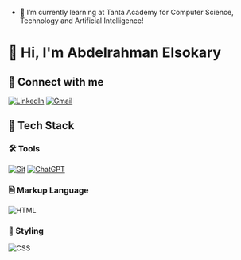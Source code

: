 
- 🌱 I’m currently learning at Tanta Academy for Computer Science, Technology and Artificial Intelligence!
  
# 👋 Hi, I'm Abdelrahman Elsokary



## 🤝 Connect with me
[![LinkedIn](https://img.shields.io/badge/LinkedIn-0077B5?style=for-the-badge&logo=linkedin&logoColor=white)](https://www.linkedin.com/in/abdulrahman-elsokary-29036930a/)
[![Gmail](https://img.shields.io/badge/Gmail-D14836?style=for-the-badge&logo=gmail&logoColor=white)](mailto:abdalrahmanelsokarey@gmail.com.)

## 🧰 Tech Stack


### 🛠 Tools

[![Git](https://img.shields.io/badge/Git-F05032?style=for-the-badge&logo=git&logoColor=white)](https://git-scm.com/)
[![ChatGPT](https://img.shields.io/badge/ChatGPT-00A67E?style=for-the-badge&logo=openai&logoColor=white)](https://openai.com/chatgpt)


### 🖹 Markup Language
![HTML](https://img.shields.io/badge/HTML-E34F26?style=for-the-badge&logo=html5&logoColor=white)

### 🎨 Styling
![CSS](https://img.shields.io/badge/CSS-1572B6?style=for-the-badge&logo=css3&logoColor=white)





<!---
AbdelrahmanELsokary/AbdelrahmanELsokary is a ✨ special ✨ repository because its `README.md` (this file) appears on your GitHub profile.
You can click the Preview link to take a look at your changes.
--->
